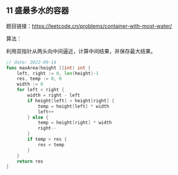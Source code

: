 ## 11 盛最多水的容器

题目链接：https://leetcode.cn/problems/container-with-most-water/

算法：

利用双指针从两头向中间逼近，计算中间结果，并保存最大结果。

```go
// date: 2022-09-14
func maxArea(height []int) int {
    left, right := 0, len(height)-1
    res, temp := 0, 0
    width := 0
    for left < right {
        width = right - left
        if height[left] < height[right] {
            temp = height[left] * width
            left++
        } else {
            temp = height[right] * width
            right--
        }
        if temp > res {
            res = temp
        }
    }
    return res
}
```

